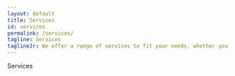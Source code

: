 ```yaml
---
layout: default
title: Services
id: services
permalink: /services/
tagline: Services
taglineJr: We offer a range of services to fit your needs, whether you're large, medium, or small.
---
```


Services